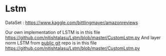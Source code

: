 # Lstm
DataSet : https://www.kaggle.com/bittlingmayer/amazonreviews


Our own implementation of LSTM is in this file https://github.com/nitishtalasu/Lstm/blob/master/CustomLstm.py
And layer norm LSTM from [public git](https://github.com/exe1023/LSTM_LN/blob/master/lstm.py "layerNorm") repo is in this file https://github.com/nitishtalasu/Lstm/blob/master/CustomLstm.py
